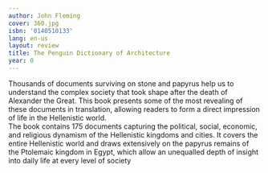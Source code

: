 ```yaml
---
author: John Fleming
cover: 360.jpg
isbn: '0140510133'
lang: en-us
layout: review
title: The Penguin Dictionary of Architecture
year: 0
---
```

Thousands of documents surviving on stone and papyrus help us to understand the complex society that took shape after the death of Alexander the Great. This book presents some of the most revealing of these documents in translation, allowing readers to form a direct impression of life in the Hellenistic world.   
The book contains 175 documents capturing the political, social, economic, and religious dynamism of the Hellenistic kingdoms and cities. It covers the entire Hellenistic world and draws extensively on the papyrus remains of the Ptolemaic kingdom in Egypt, which allow an unequalled depth of insight into daily life at every level of society
